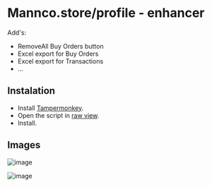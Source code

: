 # Mannco.store/profile - enhancer
Add's:
- RemoveAll Buy Orders button
- Excel export for Buy Orders
- Excel export for Transactions
- ...

## Instalation
- Install [Tampermonkey](https://www.tampermonkey.net/). 
- Open the script in [raw view](https://github.com/LucasHenriqueDiniz/mannco.store-profile_enhancer/raw/main/mannco.store-profile_enhancer.user.js).
- Install.

## Images
![image](https://user-images.githubusercontent.com/63087780/224908691-a28754b5-11b0-4190-bbac-1ed99876b843.png)

![image](https://user-images.githubusercontent.com/63087780/224908743-a6bff6a5-84f1-4a3d-8076-af5d9dcc7060.png)

